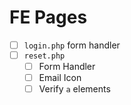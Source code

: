# FE Pages

- [ ] `login.php` form handler
- [ ] `reset.php` 
  - [ ] Form Handler
  - [ ] Email Icon
  - [ ] Verify `a` elements
